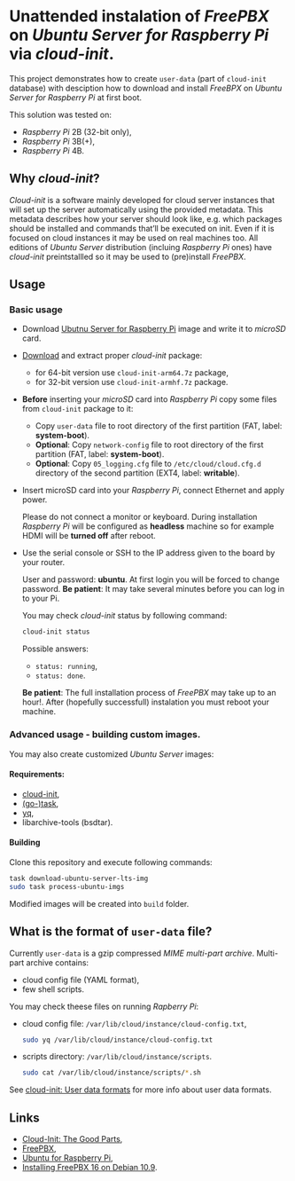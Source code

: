 # Unattended instalation of *FreePBX* on *Ubuntu Server for Raspberry Pi* via *cloud-init*.

This project demonstrates how to create `user-data` (part of `cloud-init` database) with desciption
how to download and install *FreeBPX* on *Ubuntu Server for Raspberry Pi* at first boot.

This solution was tested on:

* *Raspberry Pi* 2B (32-bit only),
* *Raspberry Pi* 3B(+),
* *Raspberry Pi* 4B.

## Why *cloud-init*?

*Cloud-init* is a software mainly developed for cloud server instances that will set up the server automatically using the provided metadata.
This metadata describes how your server should look like, e.g. which packages should be installed and commands that’ll be executed on init.
Even if it is focused on cloud instances it may be used on real machines too.
All editions of *Ubuntu Server* distribution (incluing *Raspberry Pi* ones) have *cloud-init* preintstallled so it may be used to (pre)install *FreePBX*.

## Usage

### Basic usage

- Download [Ubutnu Server for Raspberry Pi](http://ubuntu.com/download/raspberry-pi) image and write it to *microSD* card.
- [Download](http://github.com/RoEdAl/freepbx-on-ubuntu-rpi/releases/latest) and extract proper *cloud-init* package:

    * for 64-bit version use `cloud-init-arm64.7z` package,
    * for 32-bit version use `cloud-init-armhf.7z` package.

- **Before** inserting your *microSD* card into *Raspberry Pi*  copy some files from `cloud-init` package to it:

  * Copy `user-data` file to root directory of the first partition (FAT, label: **system-boot**).
  * **Optional**: Copy `network-config` file to root directory of the first partition (FAT, label: **system-boot**).
  * **Optional**: Copy `05_logging.cfg` file to `/etc/cloud/cloud.cfg.d` directory of the second partition (EXT4, label: **writable**).

- Insert microSD card into your *Raspberry Pi*, connect Ethernet and apply power.

  Please do not connect a monitor or keyboard. During installation *Raspberry Pi* will be
  configured as **headless** machine so for example HDMI will be **turned off** after reboot.

- Use the serial console or SSH to the IP address given to the board by your router.

  User and password: **ubuntu**. At first login you will be forced to change password.
  **Be patient**: It may take several minutes before you can log in to your Pi.

  You may check *cloud-init* status by following command:

  ```sh
  cloud-init status
  ```

  Possible answers:

  * `status: running`,
  * `status: done`.

  **Be patient**: The full installation process of *FreePBX* may take up to an hour!.
  After (hopefully successfull) instalation you must reboot your machine.

### Advanced usage - building custom images.

You may also create customized *Ubuntu Server* images:

#### Requirements:

* [cloud-init](http://cloudinit.readthedocs.io/en/latest/),
* [(go-)task](http://taskfile.dev),
* [yq](http://mikefarah.gitbook.io/yq/),
* libarchive-tools (bsdtar).

#### Building

Clone this repository and execute following commands:

```sh
task download-ubuntu-server-lts-img
sudo task process-ubuntu-imgs
```

Modified images will be created into `build` folder.

## What is the format of `user-data` file?

Currently `user-data` is a gzip compressed *MIME multi-part archive*.
Multi-part archive contains:

* cloud config file (YAML format),
* few shell scripts.

You may check theese files on running *Rapberry Pi*:

* cloud config file: `/var/lib/cloud/instance/cloud-config.txt`,

   ```sh
   sudo yq /var/lib/cloud/instance/cloud-config.txt
   ```

* scripts directory: `/var/lib/cloud/instance/scripts`.

  ```sh
  sudo cat /var/lib/cloud/instance/scripts/*.sh
  ```

See [cloud-init: User data formats](http://cloudinit.readthedocs.io/en/latest/explanation/format.html) for more info about user data formats.

## Links

* [Cloud-Init: The Good Parts](http://www.hashicorp.com/resources/cloudinit-the-good-parts),
* [FreePBX](http://www.freepbx.org/),
* [Ubuntu for Raspberry Pi](https://ubuntu.com/download/raspberry-pi),
* [Installing FreePBX 16 on Debian 10.9](http://wiki.freepbx.org/display/FOP/Installing+FreePBX+16+on+Debian+10.9).
